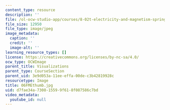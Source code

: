 ```yaml
---
content_type: resource
description: ''
file: /ol-ocw-studio-app/courses/8-02t-electricity-and-magnetism-spring-2005/d7fae34a730815599f618f087586c7bd_06FMEthumb.jpg
file_size: 12950
file_type: image/jpeg
image_metadata:
  caption: ''
  credit: ''
  image-alt: ''
learning_resource_types: []
license: https://creativecommons.org/licenses/by-nc-sa/4.0/
ocw_type: OCWImage
parent_title: Visualizations
parent_type: CourseSection
parent_uid: 3e9d053a-11ee-effa-00de-c3b42819928c
resourcetype: Image
title: 06FMEthumb.jpg
uid: d7fae34a-7308-1559-9f61-8f087586c7bd
video_metadata:
  youtube_id: null
---
```

